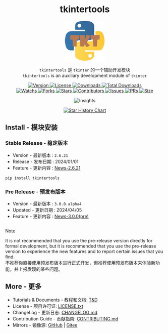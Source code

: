 <h1 align="center">tkintertools</h1>

<p align="center"><img alt="logo" src="logo.png"/></p>

<p align="center">
<code>tkintertools</code> 是 <code>tkinter</code> 的一个辅助开发模块
<br/>
<code>tkintertools</code> is an auxiliary development module of <code>tkinter</code>
</p>

<p align="center">
<a href=".">
<img alt="Version" src="https://img.shields.io/pypi/v/tkintertools?label=Version"/>
</a>
<a href="./more/LICENSE">
<img alt="License" src="https://img.shields.io/pypi/l/tkintertools?label=License"/>
</a>
<a href="https://pypistats.org/packages/tkintertools">
<img alt="Downloads" src="https://img.shields.io/pypi/dm/tkintertools?label=Downloads&logo=pypi"/>
</a>
<a href="https://pepy.tech/project/tkintertools">
<img alt="Total Downloads" src="https://static.pepy.tech/badge/tkintertools"/>
</a>
<br/>
<a href="https://github.com/Xiaokang2022/tkintertools/watchers">
<img alt="Watchs" src="https://img.shields.io/github/watchers/Xiaokang2022/tkintertools?label=Watchs&logo=github&style=flat"/>
</a>
<a href="https://github.com/Xiaokang2022/tkintertools/forks">
<img alt="Forks" src="https://img.shields.io/github/forks/Xiaokang2022/tkintertools?label=Forks&logo=github&style=flat"/>
</a>
<a href="https://github.com/Xiaokang2022/tkintertools/stargazers">
<img alt="Stars" src="https://img.shields.io/github/stars/Xiaokang2022/tkintertools?label=Stars&color=gold&logo=github&style=flat"/>
</a>
<a href="https://github.com/Xiaokang2022/tkintertools/graphs/contributors">
<img alt="Contributors" src="https://img.shields.io/github/contributors/Xiaokang2022/tkintertools?label=Contributors&logo=github"/>
</a>
<a href="https://github.com/Xiaokang2022/tkintertools/issues">
<img alt="Issues" src="https://img.shields.io/github/issues/Xiaokang2022/tkintertools?label=Issues&logo=github"/>
</a>
<a href="https://github.com/Xiaokang2022/tkintertools/pulls">
<img alt="PRs" src="https://img.shields.io/github/issues-pr/Xiaokang2022/tkintertools?label=PRs&logo=github"/>
</a>
<a href="https://github.com/Xiaokang2022/tkintertools">
<img alt="Size" src="https://img.shields.io/github/languages/code-size/Xiaokang2022/tkintertools?label=Size&logo=github"/>
</a>
</p>

<p align="center">
<img alt="Insights" src="https://repobeats.axiom.co/api/embed/ab8fae686a5a96f91fa71c40c53c189310924f5e.svg" />
</p>

<p align="center">
    <a href="https://star-history.com/#Xiaokang2022/tkintertools&Date">
        <picture>
            <source media="(prefers-color-scheme: dark)" srcset="https://api.star-history.com/svg?repos=Xiaokang2022/tkintertools&type=Date&theme=dark" />
            <source media="(prefers-color-scheme: light)" srcset="https://api.star-history.com/svg?repos=Xiaokang2022/tkintertools&type=Date" />
            <img alt="Star History Chart" src="https://api.star-history.com/svg?repos=Xiaokang2022/tkintertools&type=Date" />
        </picture>
    </a>
</p>

Install - 模块安装
-----------------

### Stable Release - 稳定版本

* Version - 最新版本 : `2.6.21`
* Release - 发布日期 : 2024/01/01
* Feature - 更新内容 : [News-2.6.21](https://xiaokang2022.github.io/tkintertools/news/2.6.21/News/)

```
pip install tkintertools
```

### Pre Release - 预发布版本

* Version - 最新版本 : `3.0.0.alpha4`
* Updated - 更新日期 : 2024/04/05
* Feature - 更新内容 : [News-3.0.0(pre)](https://xiaokang2022.github.io/tkintertools/news/3.0.0/News/)

```

```

> [!Note]  
> It is not recommended that you use the pre-release version directly for formal development, but it is recommended that you use the pre-release version to experience the new features and to report certain issues that you find.  
> 不推荐你直接使用预发布版本进行正式开发，但推荐使用预发布版本来体验新功能，并上报发现的某些问题。

More - 更多
-----------

* Tutorials & Documents - 教程和文档: [T&D](https://xiaokang2022.github.io/tkintertools/)
* License - 项目许可证: [LICENSE.txt](LICENSE.txt)
* ChangeLog - 更新日志: [CHANGELOG.md](CHANGELOG.md)
* Contribution Guide - 贡献指南: [CONTRIBUTING.md](CONTRIBUTING.md)
* Mirrors - 镜像源: [GitHub](https://github.com/Xiaokang2022/tkintertools) | [Gitee](https://gitee.com/xiaokang-2022/tkintertools)